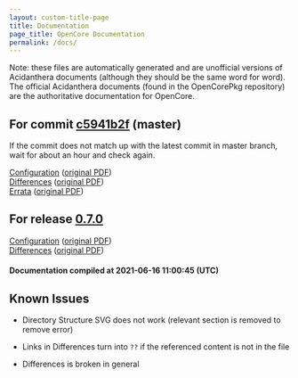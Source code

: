 ```yaml
---
layout: custom-title-page
title: Documentation
page_title: OpenCore Documentation
permalink: /docs/
---
```

Note: these files are automatically generated and are unofficial versions of Acidanthera documents (although they should be the same word for word). The official Acidanthera documents (found in the OpenCorePkg repository) are the authoritative documentation for OpenCore.

## For commit [c5941b2f](https://github.com/acidanthera/OpenCorePkg/tree/c5941b2f320e22f96b9e0cb4fadc6ced7b2bbdeb) (master)

If the commit does not match up with the latest commit in master branch, wait for about an hour and check again.

[Configuration](latest/Configuration.html) ([original PDF](https://github.com/acidanthera/OpenCorePkg/blob/c5941b2f320e22f96b9e0cb4fadc6ced7b2bbdeb/Docs/Configuration.pdf))
<br>
[Differences](latest/Differences.html) ([original PDF](https://github.com/acidanthera/OpenCorePkg/blob/c5941b2f320e22f96b9e0cb4fadc6ced7b2bbdeb/Docs/Differences/Differences.pdf))
<br>
[Errata](latest/Errata.html) ([original PDF](https://github.com/acidanthera/OpenCorePkg/blob/c5941b2f320e22f96b9e0cb4fadc6ced7b2bbdeb/Docs/Errata/Errata.pdf))

## For release [0.7.0](https://github.com/acidanthera/OpenCorePkg/tree/0.7.0)

[Configuration](release/Configuration.html) ([original PDF](https://github.com/acidanthera/OpenCorePkg/blob/0.7.0/Docs/Configuration.pdf))
<br>
[Differences](release/Differences.html) ([original PDF](https://github.com/acidanthera/OpenCorePkg/blob/0.7.0/Docs/Differences/Differences.pdf))

#### Documentation compiled at 2021-06-16 11:00:45 (UTC)

## Known Issues

* Directory Structure SVG does not work (relevant section is removed to remove error)

* Links in Differences turn into `??` if the referenced content is not in the file

* Differences is broken in general
